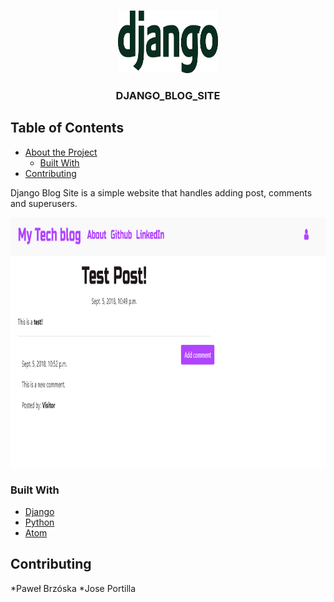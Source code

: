 <!--
*** Thanks for checking out this README Template. If you have a suggestion that would
*** make this better, please fork the repo and create a pull request or simply open
*** an issue with the tag "enhancement".
*** Thanks again! Now go create something AMAZING! :D
***
***
***
*** To avoid retyping too much info. Do a search and replace for the following:
*** github_username, repo, twitter_handle, email
-->









<!-- PROJECT LOGO -->
<br />
<p align="center">
  <a href="https://github.com/github_username/repo">
    <img src="logo.png" alt="Logo" width="160" height="100">
  </a>

  <h3 align="center">DJANGO_BLOG_SITE</h3>




<!-- TABLE OF CONTENTS -->
## Table of Contents

* [About the Project](#about-the-project)
  * [Built With](#built-with)
* [Contributing](#contributing)





<!-- ABOUT THE PROJECT -->
Django Blog Site is a simple website that handles adding post, comments and superusers.


<a href="https://github.com/github_username/repo">
    <img src="site.png" alt="Logo" width="1000" height="400">
  </a>




### Built With

* [Django]()
* [Python]()
* [Atom]()



<!-- CONTRIBUTING -->
## Contributing

*Paweł Brzóska
*Jose Portilla



